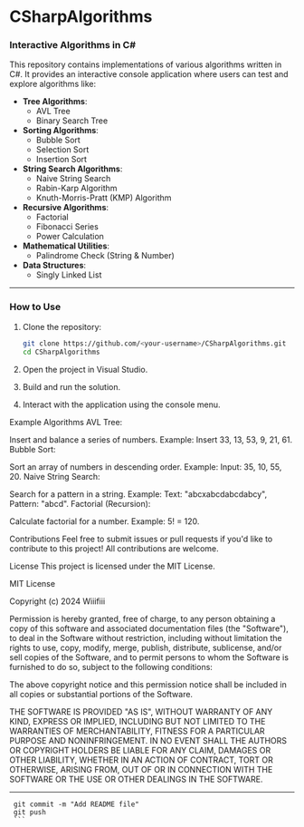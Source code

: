 # CSharpAlgorithms


### Interactive Algorithms in C#

This repository contains implementations of various algorithms written in C#. It provides an interactive console application where users can test and explore algorithms like:

- **Tree Algorithms**:
  - AVL Tree
  - Binary Search Tree
- **Sorting Algorithms**:
  - Bubble Sort
  - Selection Sort
  - Insertion Sort
- **String Search Algorithms**:
  - Naive String Search
  - Rabin-Karp Algorithm
  - Knuth-Morris-Pratt (KMP) Algorithm
- **Recursive Algorithms**:
  - Factorial
  - Fibonacci Series
  - Power Calculation
- **Mathematical Utilities**:
  - Palindrome Check (String & Number)
- **Data Structures**:
  - Singly Linked List

---

### How to Use

1. Clone the repository:
   ```bash
   git clone https://github.com/<your-username>/CSharpAlgorithms.git
   cd CSharpAlgorithms
2. Open the project in Visual Studio.

3. Build and run the solution.

4. Interact with the application using the console menu.

Example Algorithms
AVL Tree:

Insert and balance a series of numbers.
Example: Insert 33, 13, 53, 9, 21, 61.
Bubble Sort:

Sort an array of numbers in descending order.
Example: Input: 35, 10, 55, 20.
Naive String Search:

Search for a pattern in a string.
Example: Text: "abcxabcdabcdabcy", Pattern: "abcd".
Factorial (Recursion):

Calculate factorial for a number.
Example: 5! = 120.

Contributions
Feel free to submit issues or pull requests if you'd like to contribute to this project! All contributions are welcome.

License
This project is licensed under the MIT License.

MIT License

Copyright (c) 2024 Wiiifiii

Permission is hereby granted, free of charge, to any person obtaining a copy of this software and associated documentation files (the "Software"), 
to deal in the Software without restriction, including without limitation the rights to use, copy, modify, merge, publish, distribute, sublicense, 
and/or sell copies of the Software, and to permit persons to whom the Software is furnished to do so, subject to the following conditions:

The above copyright notice and this permission notice shall be included in all copies or substantial portions of the Software.

THE SOFTWARE IS PROVIDED "AS IS", WITHOUT WARRANTY OF ANY KIND, EXPRESS OR IMPLIED, INCLUDING BUT NOT LIMITED TO THE WARRANTIES OF MERCHANTABILITY, 
FITNESS FOR A PARTICULAR PURPOSE AND NONINFRINGEMENT. IN NO EVENT SHALL THE AUTHORS OR COPYRIGHT HOLDERS BE LIABLE FOR ANY CLAIM, 
DAMAGES OR OTHER LIABILITY, WHETHER IN AN ACTION OF CONTRACT, TORT OR OTHERWISE, ARISING FROM, 
OUT OF OR IN CONNECTION WITH THE SOFTWARE OR THE USE OR OTHER DEALINGS IN THE SOFTWARE.


---


     git commit -m "Add README file"
     git push
     ```

